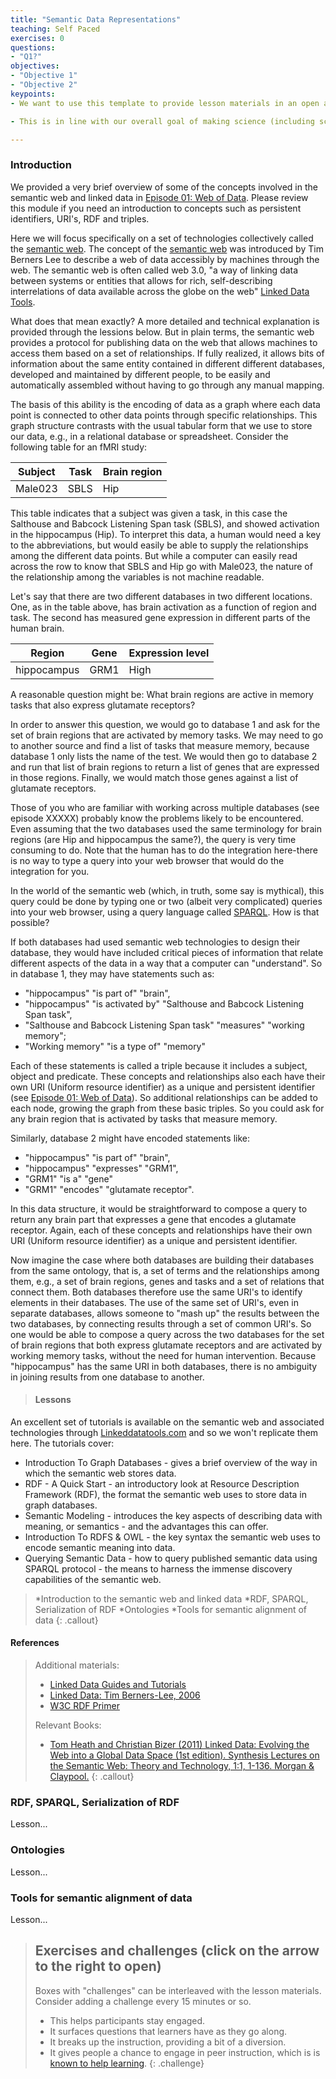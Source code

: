 ```yaml
---
title: "Semantic Data Representations"
teaching: Self Paced
exercises: 0
questions:
- "Q1?"
objectives:
- "Objective 1"
- "Objective 2"
keypoints:
- We want to use this template to provide lesson materials in an open and useful format.

- This is in line with our overall goal of making science (including scientific training) more open.

---
```


### Introduction

We provided a very brief overview of some of the concepts involved in the semantic web and linked data in [Episode 01:  Web of Data](https://github.com/ReproNim/module-FAIR-data/blob/gh-pages/_episodes/01-Web-of-Data.md).  Please review this module if you need an introduction to concepts such as persistent identifiers, URI's, RDF and triples.  

Here we will focus specifically on a set of technologies collectively called the [semantic web](http://www.linkeddatatools.com/semantic-web-basics).  The concept of the [semantic web](https://en.wikipedia.org/wiki/Semantic_Web) was introduced by Tim Berners Lee to describe a web of data accessibly by machines through the web. The semantic web is often called web 3.0, "a way of linking data between systems or entities that allows for rich, self-describing interrelations of data available across the globe on the web" [Linked Data Tools](http://www.linkeddatatools.com/semantic-web-basics).

What does that mean exactly?  A more detailed and technical explanation is provided through the lessions below.  But in plain terms, the semantic web provides a protocol for publishing data on the web that allows machines to access them based on a set of relationships.  If fully realized, it allows bits of information about the same entity contained in different different databases, developed and maintained by different people, to be easily and automatically assembled without having to go through any manual mapping.  

The basis of this ability is the encoding of data as a graph where each data point is connected to other data points through specific relationships. This graph structure contrasts with the usual tabular form that we use to store our data, e.g., in a relational database or spreadsheet.  Consider the following table for an fMRI study:

| Subject   | Task   | Brain region |
|----------|--------|--------------|
| Male023  | SBLS   |  Hip         |

This table indicates that a subject was given a task, in this case the Salthouse and Babcock Listening Span task (SBLS), and showed activation in the hippocampus (Hip).  To interpret this data, a human would need a key to the abbreviations, but would easily be able to supply the relationships among the different data points.  But while a computer can easily read across the row to know that SBLS and Hip go with Male023, the nature of the relationship among the variables is not machine readable.

Let's say that there are two different databases in two different locations.  One, as in the table above, has brain activation as a function of region and task. The second has measured gene expression in different parts of the human brain.

| Region   | Gene   | Expression level |
|----------|--------|--------------|
| hippocampus  | GRM1   |  High         |

A reasonable question might be:  What brain regions are active in memory tasks that also express glutamate receptors?

In order to answer this question, we would go to database 1 and ask for the set of brain regions that are activated by memory tasks.  We may need to go to another source and find a list of tasks that measure memory, because database 1 only lists the name of the test.  We would then go to database 2 and run that list of brain regions to return a list of genes that are expressed in those regions.  Finally, we would match those genes against a list of glutamate receptors.

Those of you who are familiar with working across multiple databases (see episode XXXXX) probably know the problems likely to be encountered. Even assuming that the two databases used the same terminology for brain regions (are Hip and hippocampus the same?), the query is very time consuming to do.  Note that the human has to do the integration here-there is no way to type a query into your web browser that would do the integration for you.

In the world of the semantic web (which, in truth, some say is mythical), this query could be done by typing one or two (albeit very complicated) queries into your web browser, using a query language called [SPARQL](https://en.wikipedia.org/wiki/SPARQL). How is that possible?

If both databases had used semantic web technologies to design their database, they would have included critical pieces of information that relate different aspects of the data in a way that a computer can "understand".  So in database 1, they may have statements such as:  
  -  "hippocampus" "is part of" "brain", 
  -  "hippocampus" "is activated by" "Salthouse and Babcock Listening Span task", 
  -  "Salthouse and Babcock Listening Span task" "measures" "working memory";
  -  "Working memory" "is a type of" "memory"
  
Each of these statements is called a triple because it includes a subject, object and predicate. These concepts and relationships also each have their own URI (Uniform resource identifier) as a unique and persistent identifier (see [Episode 01:  Web of Data](https://github.com/ReproNim/module-FAIR-data/blob/gh-pages/_episodes/01-Web-of-Data.md)). So additional relationships can be added to each node, growing the graph from these basic triples. So you could ask for any brain region that is activated by tasks that measure memory. 

Similarly, database 2 might have encoded statements like:
  -  "hippocampus" "is part of" "brain", 
  -  "hippocampus" "expresses" "GRM1", 
  -  "GRM1" "is a" "gene" 
  -  "GRM1" "encodes" "glutamate receptor".  
 
 In this data structure, it would be straightforward to compose a query to return any brain part that expresses a gene that encodes a glutamate receptor.  Again, each of these concepts and relationships have their own URI (Uniform resource identifier) as a unique and persistent identifier.

Now imagine the case where both databases are building their databases from the same ontology, that is, a set of terms and the relationships among them, e.g., a set of brain regions, genes and tasks and a set of relations that connect them. Both databases therefore use the same URI's to identify elements in their databases.  The use of the same set of URI's, even in separate databases, allows someone to "mash up" the results between the two databases, by connecting results through a set of common URI's. So one would be able to compose a query across the two databases for the set of brain regions that both express glutamate receptors and are activated by working memory tasks, without the need for human intervention.  Because "hippocampus" has the same URI in both databases, there is no ambiguity in joining results from one database to another.  

> #### Lessons
An excellent set of tutorials is available on the semantic web and associated technologies through [Linkeddatatools.com](http://www.linkeddatatools.com/index.php) and so we won't replicate them here. The tutorials cover:

  -  Introduction To Graph Databases - gives a brief overview of the way in which the semantic web stores data.
  -  RDF - A Quick Start - an introductory look at Resource Description Framework (RDF), the format the semantic web uses to store data in graph databases.
  -  Semantic Modeling - introduces the key aspects of describing data with meaning, or semantics - and the advantages this can offer.
  -  Introduction To RDFS & OWL - the key syntax the semantic web uses to encode semantic meaning into data.
  -  Querying Semantic Data - how to query published semantic data using SPARQL protocol - the means to harness the immense discovery capabilities of the semantic web.

> *Introduction to the semantic web and linked data 
> *RDF, SPARQL, Serialization of RDF
> *Ontologies
> *Tools for semantic alignment of data
{: .callout}

#### References
> Additional materials:
>
>   - [Linked Data Guides and Tutorials](http://linkeddata.org/guides-and-tutorials)
>   - [Linked Data: Tim Berners-Lee, 2006](https://www.w3.org/DesignIssues/LinkedData.html)
>   - [W3C RDF Primer](https://www.w3.org/TR/rdf11-concepts/)
>
> Relevant Books:
>
>   - [Tom Heath and Christian Bizer (2011) Linked Data: Evolving the Web into a Global Data Space (1st edition). Synthesis Lectures on the Semantic Web: Theory and Technology, 1:1, 1-136. Morgan & Claypool.](http://linkeddatabook.com/editions/1.0/)
{: .callout}
### RDF, SPARQL, Serialization of RDF

Lesson...

### Ontologies

Lesson...

### Tools for semantic alignment of data

Lesson...

> ## Exercises and challenges (click on the arrow to the right to open)
>
>  Boxes with "challenges" can be interleaved with the lesson materials.
>  Consider adding a challenge every 15 minutes or so.
>    - This helps participants stay engaged.
>    - It surfaces questions that learners have as they go along.
>    - It breaks up the instruction, providing a bit of a diversion.
>    - It gives people a chance to engage in peer instruction, which is
>      is [known to help learning](https://en.wikipedia.org/wiki/Peer_instruction).
{: .challenge}



